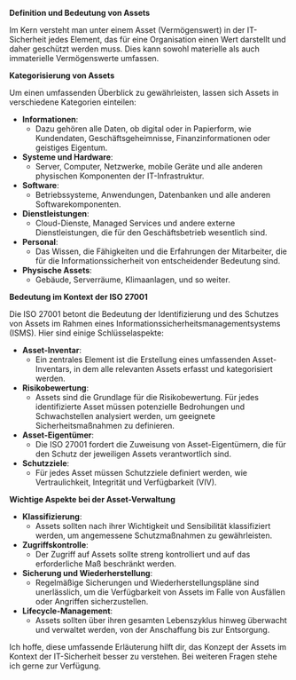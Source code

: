 **Definition und Bedeutung von Assets**

Im Kern versteht man unter einem Asset (Vermögenswert) in der IT-Sicherheit jedes Element, das für eine Organisation einen Wert darstellt und daher geschützt werden muss. Dies kann sowohl materielle als auch immaterielle Vermögenswerte umfassen.

**Kategorisierung von Assets**

Um einen umfassenden Überblick zu gewährleisten, lassen sich Assets in verschiedene Kategorien einteilen:

- **Informationen**:
    - Dazu gehören alle Daten, ob digital oder in Papierform, wie Kundendaten, Geschäftsgeheimnisse, Finanzinformationen oder geistiges Eigentum.
- **Systeme und Hardware**:
    - Server, Computer, Netzwerke, mobile Geräte und alle anderen physischen Komponenten der IT-Infrastruktur.
- **Software**:
    - Betriebssysteme, Anwendungen, Datenbanken und alle anderen Softwarekomponenten.
- **Dienstleistungen**:
    - Cloud-Dienste, Managed Services und andere externe Dienstleistungen, die für den Geschäftsbetrieb wesentlich sind.
- **Personal**:
    - Das Wissen, die Fähigkeiten und die Erfahrungen der Mitarbeiter, die für die Informationssicherheit von entscheidender Bedeutung sind.
- **Physische Assets**:
    - Gebäude, Serverräume, Klimaanlagen, und so weiter.

**Bedeutung im Kontext der ISO 27001**

Die ISO 27001 betont die Bedeutung der Identifizierung und des Schutzes von Assets im Rahmen eines Informationssicherheitsmanagementsystems (ISMS). Hier sind einige Schlüsselaspekte:

- **Asset-Inventar**:
    - Ein zentrales Element ist die Erstellung eines umfassenden Asset-Inventars, in dem alle relevanten Assets erfasst und kategorisiert werden.
- **Risikobewertung**:
    - Assets sind die Grundlage für die Risikobewertung. Für jedes identifizierte Asset müssen potenzielle Bedrohungen und Schwachstellen analysiert werden, um geeignete Sicherheitsmaßnahmen zu definieren.
- **Asset-Eigentümer**:
    - Die ISO 27001 fordert die Zuweisung von Asset-Eigentümern, die für den Schutz der jeweiligen Assets verantwortlich sind.
- **Schutzziele**:
    - Für jedes Asset müssen Schutzziele definiert werden, wie Vertraulichkeit, Integrität und Verfügbarkeit (VIV).

**Wichtige Aspekte bei der Asset-Verwaltung**

- **Klassifizierung**:
    - Assets sollten nach ihrer Wichtigkeit und Sensibilität klassifiziert werden, um angemessene Schutzmaßnahmen zu gewährleisten.
- **Zugriffskontrolle**:
    - Der Zugriff auf Assets sollte streng kontrolliert und auf das erforderliche Maß beschränkt werden.
- **Sicherung und Wiederherstellung**:
    - Regelmäßige Sicherungen und Wiederherstellungspläne sind unerlässlich, um die Verfügbarkeit von Assets im Falle von Ausfällen oder Angriffen sicherzustellen.
- **Lifecycle-Management**:
    - Assets sollten über ihren gesamten Lebenszyklus hinweg überwacht und verwaltet werden, von der Anschaffung bis zur Entsorgung.

Ich hoffe, diese umfassende Erläuterung hilft dir, das Konzept der Assets im Kontext der IT-Sicherheit besser zu verstehen. Bei weiteren Fragen stehe ich gerne zur Verfügung.